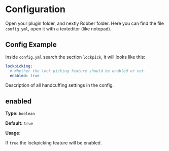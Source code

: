 # Configuration

Open your plugin folder, and nextly Robber folder. Here you can find the file `config.yml`, open it with a texteditor (like notepad).

## Config Example

Inside `config.yml` search the section `lockpick`, it will looks like this:

```yaml
lockpicking:
  # Whether the lock picking feature should be enabled or not.
  enabled: true
```

Description of all handcuffing settings in the config.

## enabled

**Type:** `boolean`

**Default:** `true`

**Usage:**

If `true` the lockpicking feature will be enabled.
